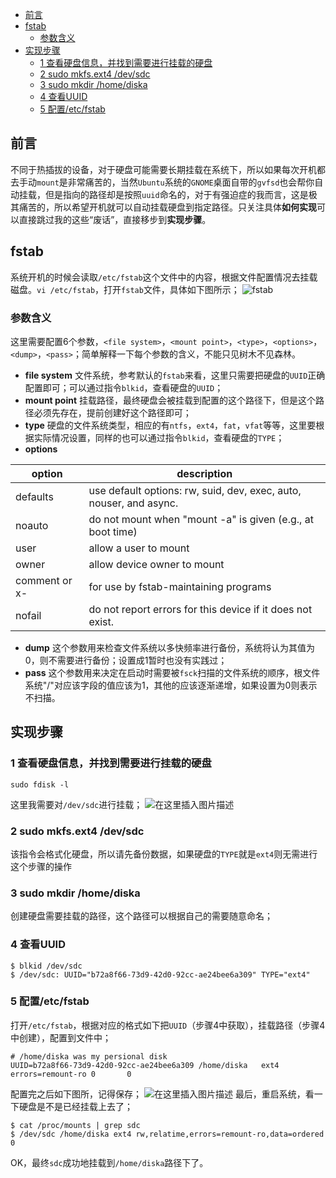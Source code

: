 ﻿---
layout: post
tags: [Ubuntu]
comments: true
---
<!-- TOC -->
- [前言](#前言)
- [fstab](#fstab)
    - [参数含义](#参数含义)
- [实现步骤](#实现步骤)
    - [1  查看硬盘信息，并找到需要进行挂载的硬盘](#1--查看硬盘信息并找到需要进行挂载的硬盘)
    - [2 sudo mkfs.ext4 /dev/sdc](#2-sudo-mkfsext4-devsdc)
    - [3 sudo mkdir /home/diska](#3-sudo-mkdir-homediska)
    - [4 查看UUID](#4-查看uuid)
    - [5 配置/etc/fstab](#5-配置etcfstab)
<!-- /TOC -->

## 前言
不同于热插拔的设备，对于硬盘可能需要长期挂载在系统下，所以如果每次开机都去手动`mount`是非常痛苦的，当然`Ubuntu`系统的`GNOME`桌面自带的`gvfsd`也会帮你自动挂载，但是指向的路径却是按照`uuid`命名的，对于有强迫症的我而言，这是极其痛苦的，所以希望开机就可以自动挂载硬盘到指定路径。只关注具体**如何实现**可以直接跳过我的这些“废话”，直接移步到**实现步骤**。
## fstab
系统开机的时候会读取`/etc/fstab`这个文件中的内容，根据文件配置情况去挂载磁盘。`vi /etc/fstab`，打开`fstab`文件，具体如下图所示；
![fstab](https://img-blog.csdnimg.cn/20190427091034913.png?x-oss-process=image/watermark,type_ZmFuZ3poZW5naGVpdGk,shadow_10,text_aHR0cHM6Ly9ibG9nLmNzZG4ubmV0L3UwMTA2MzIxNjU=,size_16,color_FFFFFF,t_70)
### 参数含义
这里需要配置6个参数，`<file system>`，`<mount point>`，`<type>`，`<options>`，`<dump>`，`<pass>`；简单解释一下每个参数的含义，不能只见树木不见森林。
- **file system**
	文件系统，参考默认的`fstab`来看，这里只需要把硬盘的`UUID`正确配置即可；可以通过指令`blkid`，查看硬盘的`UUID`；
- **mount point**
	挂载路径，最终硬盘会被挂载到配置的这个路径下，但是这个路径必须先存在，提前创建好这个路径即可；
- **type**
	硬盘的文件系统类型，相应的有`ntfs`，`ext4`，`fat`，`vfat`等等，这里要根据实际情况设置，同样的也可以通过指令`blkid`，查看硬盘的`TYPE`；
- **options**
	   
| option |       description |
|--|--|
|defaults |       use default options: rw, suid, dev, exec, auto, nouser, and async. |
|  noauto | do not mount when "mount -a" is given (e.g., at boot time) |
|           user   |allow a user to mount|
|              owner|  allow device owner to mount|
|           comment or x-<name> |   for use by fstab-maintaining programs|
| nofail |  do not report errors for this device if it does not exist.|
- **dump**
	这个参数用来检查文件系统以多快频率进行备份，系统将认为其值为0，则不需要进行备份；设置成1暂时也没有实践过；
- **pass**
	这个参数用来决定在启动时需要被`fsck`扫描的文件系统的顺序，根文件系统"/"对应该字段的值应该为1，其他的应该逐渐递增，如果设置为0则表示不扫描。
## 实现步骤
### 1  查看硬盘信息，并找到需要进行挂载的硬盘
```shell
sudo fdisk -l
```
这里我需要对`/dev/sdc`进行挂载；
![在这里插入图片描述](https://img-blog.csdnimg.cn/20190427092606327.png)
### 2 sudo mkfs.ext4 /dev/sdc
该指令会格式化硬盘，所以请先备份数据，如果硬盘的`TYPE`就是`ext4`则无需进行这个步骤的操作
### 3 sudo mkdir /home/diska
创建硬盘需要挂载的路径，这个路径可以根据自己的需要随意命名；
### 4 查看UUID
```shell
$ blkid /dev/sdc 
$ /dev/sdc: UUID="b72a8f66-73d9-42d0-92cc-ae24bee6a309" TYPE="ext4"
```
### 5 配置/etc/fstab
打开`/etc/fstab`，根据对应的格式如下把`UUID`（步骤4中获取），挂载路径（步骤4中创建），配置到文件中；
```shell
# /home/diska was my persional disk
UUID=b72a8f66-73d9-42d0-92cc-ae24bee6a309 /home/diska   ext4 errors=remount-ro 0       0
```
配置完之后如下图所，记得保存；
![在这里插入图片描述](https://img-blog.csdnimg.cn/20190427093734851.png?x-oss-process=image/watermark,type_ZmFuZ3poZW5naGVpdGk,shadow_10,text_aHR0cHM6Ly9ibG9nLmNzZG4ubmV0L3UwMTA2MzIxNjU=,size_16,color_FFFFFF,t_70)
最后，重启系统，看一下硬盘是不是已经挂载上去了；
```shell
$ cat /proc/mounts | grep sdc
$ /dev/sdc /home/diska ext4 rw,relatime,errors=remount-ro,data=ordered 0 
```
OK，最终`sdc`成功地挂载到`/home/diska`路径下了。

